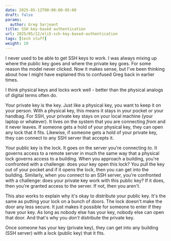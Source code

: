 ```yaml
---
date: 2025-05-12T00:00:00-05:00
draft: false
params:
  author: Greg Sarjeant
title: SSH key-based authentication
url: 2025/05/12/eli5-ssh-key-based-authentication
tags: [tech stuff]
weight: 10
---
```

I never used to be able to get SSH keys to work. I was always mixing up where the public key goes and where the private key goes. For some reason the model never clicked. Now it makes sense, but I've been thinking about how I might have explained this to confused Greg back in earlier times.

I think physical keys and locks work well - better than the physical analogs of digital terms often do.

Your private key is the key. Just like a physical key, you want to keep it on your person. With a physical key, this means it stays in your pocket or your handbag. For SSH, your private key stays on your local machine (your laptop or whatever). It lives on the system that you are connecting *from* and it never leaves. If someone gets a hold of your physical key, they can open any lock that it fits. Likewise, if someone gets a hold of your private key, they can connect to any SSH server that accepts it.

Your public key is the lock. It goes on the server you're connecting *to*. It governs access to a remote server in much the same way that a physical lock governs access to a building. When you approach a building, you're confronted with a challenge: does your key open this lock? You pull the key out of your pocket and if it opens the lock, then you can get into the building. Similarly, when you connect to an SSH server, you're confronted with a challenge: does your private key work with this public key? If it does, then you're granted access to the server. If not, then you aren't.

This also works to explain why it's okay to distribute your public key. It's the same as putting your lock on a bunch of doors. The lock doesn't make the door any less secure. It just makes it possible for someone to enter if they have your key. As long as nobody else has your key, nobody else can open that door. And that's why you *don't* distribute the private key. 

Once someone has your key (private key), they can get into any building (SSH server) with a lock (public key) that it fits.
